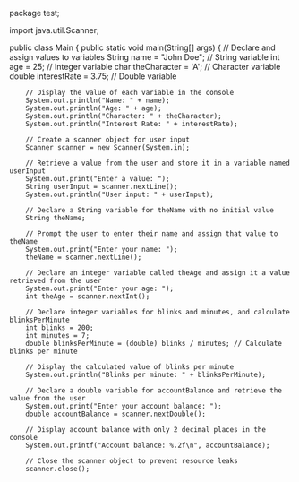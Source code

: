 package test;

import java.util.Scanner;

public class Main {
    public static void main(String[] args) {
        // Declare and assign values to variables
        String name = "John Doe"; // String variable
        int age = 25; // Integer variable
        char theCharacter = 'A'; // Character variable
        double interestRate = 3.75; // Double variable

        // Display the value of each variable in the console
        System.out.println("Name: " + name);
        System.out.println("Age: " + age);
        System.out.println("Character: " + theCharacter);
        System.out.println("Interest Rate: " + interestRate);

        // Create a scanner object for user input
        Scanner scanner = new Scanner(System.in);

        // Retrieve a value from the user and store it in a variable named userInput
        System.out.print("Enter a value: ");
        String userInput = scanner.nextLine();
        System.out.println("User input: " + userInput);

        // Declare a String variable for theName with no initial value
        String theName;

        // Prompt the user to enter their name and assign that value to theName
        System.out.print("Enter your name: ");
        theName = scanner.nextLine();

        // Declare an integer variable called theAge and assign it a value retrieved from the user
        System.out.print("Enter your age: ");
        int theAge = scanner.nextInt();

        // Declare integer variables for blinks and minutes, and calculate blinksPerMinute
        int blinks = 200;
        int minutes = 7;
        double blinksPerMinute = (double) blinks / minutes; // Calculate blinks per minute

        // Display the calculated value of blinks per minute
        System.out.println("Blinks per minute: " + blinksPerMinute);

        // Declare a double variable for accountBalance and retrieve the value from the user
        System.out.print("Enter your account balance: ");
        double accountBalance = scanner.nextDouble();

        // Display account balance with only 2 decimal places in the console
        System.out.printf("Account balance: %.2f\n", accountBalance);

        // Close the scanner object to prevent resource leaks
        scanner.close();
